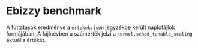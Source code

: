 # Ebizzy benchmark

A futtatások eredménye a `ertekek.json` jegyzékbe került naplófájlok formájában. A fájlnévben a számérték jelzi a `kernel.sched_tunable_scaling` aktuális értékét.

